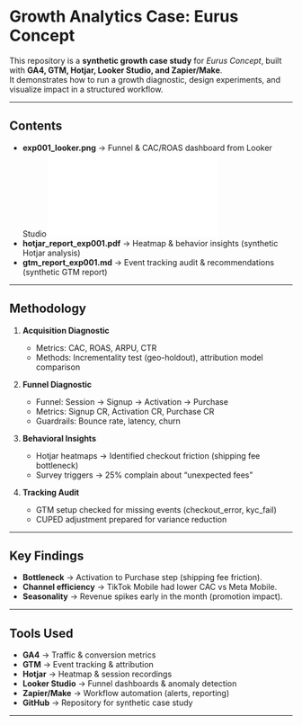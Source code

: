 # Growth Analytics Case: Eurus Concept  

This repository is a **synthetic growth case study** for *Eurus Concept*, built with **GA4, GTM, Hotjar, Looker Studio, and Zapier/Make**.  
It demonstrates how to run a growth diagnostic, design experiments, and visualize impact in a structured workflow.  

---

## Contents  
- **exp001_looker.png** → Funnel & CAC/ROAS dashboard from Looker Studio  ![Eurus-Concept---Growth-Funnel-Optimization-Project](/Eurus_Looker_.pdf)
- **hotjar_report_exp001.pdf** → Heatmap & behavior insights (synthetic Hotjar analysis)  
- **gtm_report_exp001.md** → Event tracking audit & recommendations (synthetic GTM report)  

---

## Methodology  

1. **Acquisition Diagnostic**  
   - Metrics: CAC, ROAS, ARPU, CTR  
   - Methods: Incrementality test (geo-holdout), attribution model comparison  

2. **Funnel Diagnostic**  
   - Funnel: Session → Signup → Activation → Purchase  
   - Metrics: Signup CR, Activation CR, Purchase CR  
   - Guardrails: Bounce rate, latency, churn  

3. **Behavioral Insights**  
   - Hotjar heatmaps → Identified checkout friction (shipping fee bottleneck)  
   - Survey triggers → 25% complain about “unexpected fees”  

4. **Tracking Audit**  
   - GTM setup checked for missing events (checkout_error, kyc_fail)  
   - CUPED adjustment prepared for variance reduction  

---

## Key Findings  

- **Bottleneck** → Activation to Purchase step (shipping fee friction).  
- **Channel efficiency** → TikTok Mobile had lower CAC vs Meta Mobile.  
- **Seasonality** → Revenue spikes early in the month (promotion impact).  

---

## Tools Used  
- **GA4** → Traffic & conversion metrics  
- **GTM** → Event tracking & attribution  
- **Hotjar** → Heatmap & session recordings  
- **Looker Studio** → Funnel dashboards & anomaly detection  
- **Zapier/Make** → Workflow automation (alerts, reporting)  
- **GitHub** → Repository for synthetic case study  

---
